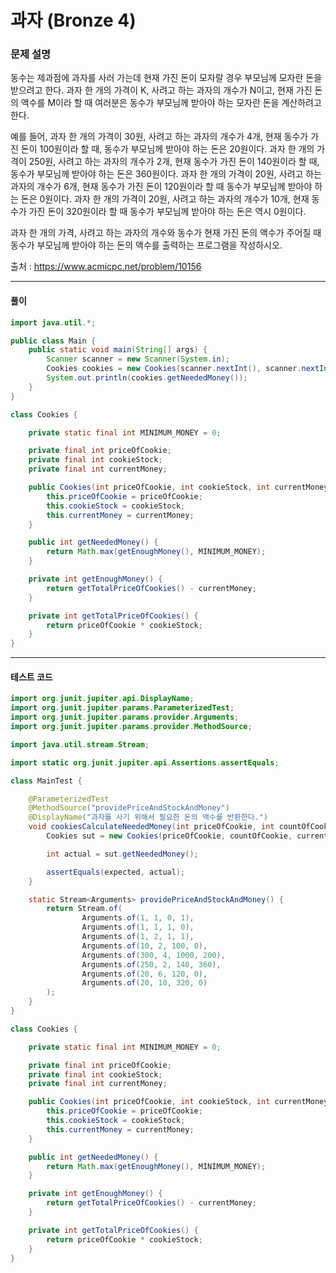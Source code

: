 # 과자 (Bronze 4)

### 문제 설명

동수는 제과점에 과자를 사러 가는데 현재 가진 돈이 모자랄 경우 부모님께 모자란 돈을 받으려고 한다. 과자 한 개의 가격이 K, 사려고 하는 과자의 개수가 N이고, 현재 가진 돈의 액수를 M이라 할 때 여러분은 동수가 부모님께 받아야 하는 모자란 돈을 계산하려고 한다. 

예를 들어, 과자 한 개의 가격이 30원, 사려고 하는 과자의 개수가 4개, 현재 동수가 가진 돈이 100원이라 할 때, 동수가 부모님께 받아야 하는 돈은 20원이다. 과자 한 개의 가격이 250원, 사려고 하는 과자의 개수가 2개, 현재 동수가 가진 돈이 140원이라 할 때, 동수가 부모님께 받아야 하는 돈은 360원이다. 과자 한 개의 가격이 20원, 사려고 하는 과자의 개수가 6개, 현재 동수가 가진 돈이 120원이라 할 때 동수가 부모님께 받아야 하는 돈은 0원이다. 과자 한 개의 가격이 20원, 사려고 하는 과자의 개수가 10개, 현재 동수가 가진 돈이 320원이라 할 때 동수가 부모님께 받아야 하는 돈은 역시 0원이다. 

과자 한 개의 가격, 사려고 하는 과자의 개수와 동수가 현재 가진 돈의 액수가 주어질 때 동수가 부모님께 받아야 하는 돈의 액수를 출력하는 프로그램을 작성하시오. 

출처 : https://www.acmicpc.net/problem/10156

---

#### 풀이
~~~java
import java.util.*;

public class Main {
    public static void main(String[] args) {
        Scanner scanner = new Scanner(System.in);
        Cookies cookies = new Cookies(scanner.nextInt(), scanner.nextInt(), scanner.nextInt());
        System.out.println(cookies.getNeededMoney());
    }
}

class Cookies {

    private static final int MINIMUM_MONEY = 0;

    private final int priceOfCookie;
    private final int cookieStock;
    private final int currentMoney;

    public Cookies(int priceOfCookie, int cookieStock, int currentMoney) {
        this.priceOfCookie = priceOfCookie;
        this.cookieStock = cookieStock;
        this.currentMoney = currentMoney;
    }

    public int getNeededMoney() {
        return Math.max(getEnoughMoney(), MINIMUM_MONEY);
    }

    private int getEnoughMoney() {
        return getTotalPriceOfCookies() - currentMoney;
    }

    private int getTotalPriceOfCookies() {
        return priceOfCookie * cookieStock;
    }
}
~~~

---

#### 테스트 코드
~~~java
import org.junit.jupiter.api.DisplayName;
import org.junit.jupiter.params.ParameterizedTest;
import org.junit.jupiter.params.provider.Arguments;
import org.junit.jupiter.params.provider.MethodSource;

import java.util.stream.Stream;

import static org.junit.jupiter.api.Assertions.assertEquals;

class MainTest {

    @ParameterizedTest
    @MethodSource("providePriceAndStockAndMoney")
    @DisplayName("과자를 사기 위해서 필요한 돈의 액수를 반환한다.")
    void cookiesCalculateNeededMoney(int priceOfCookie, int countOfCookie, int currentMoney, int expected) {
        Cookies sut = new Cookies(priceOfCookie, countOfCookie, currentMoney);

        int actual = sut.getNeededMoney();

        assertEquals(expected, actual);
    }

    static Stream<Arguments> providePriceAndStockAndMoney() {
        return Stream.of(
                Arguments.of(1, 1, 0, 1),
                Arguments.of(1, 1, 1, 0),
                Arguments.of(1, 2, 1, 1),
                Arguments.of(10, 2, 100, 0),
                Arguments.of(300, 4, 1000, 200),
                Arguments.of(250, 2, 140, 360),
                Arguments.of(20, 6, 120, 0),
                Arguments.of(20, 10, 320, 0)
        );
    }
}

class Cookies {

    private static final int MINIMUM_MONEY = 0;

    private final int priceOfCookie;
    private final int cookieStock;
    private final int currentMoney;

    public Cookies(int priceOfCookie, int cookieStock, int currentMoney) {
        this.priceOfCookie = priceOfCookie;
        this.cookieStock = cookieStock;
        this.currentMoney = currentMoney;
    }

    public int getNeededMoney() {
        return Math.max(getEnoughMoney(), MINIMUM_MONEY);
    }

    private int getEnoughMoney() {
        return getTotalPriceOfCookies() - currentMoney;
    }

    private int getTotalPriceOfCookies() {
        return priceOfCookie * cookieStock;
    }
}
~~~
